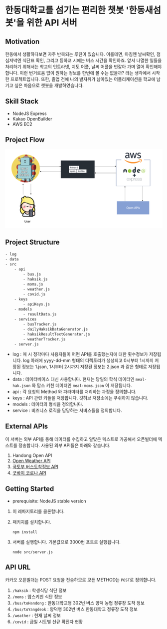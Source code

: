 # 한동대학교를 섬기는 편리한 챗봇 '한동새섬봇'을 위한 API 서버

## Motivation

한동에서 생활하다보면 자주 반복되는 루틴이 있습니다. 이를테면, 아침엔 날씨확인, 점심저녁엔 식단표 확인, 그리고 등하교 시에는 버스 시간을 확인하죠. 앞서 나열한 일들을 처리하기 위해서는 학교의 인트라넷, 지도 어플, 날씨 어플을 번갈아 가며 열어 확인해야 합니다. 이런 번거로움 없이 원하는 정보를 한번에 볼 수는 없을까? 라는 생각에서 시작한 프로젝트입니다. 또한, 졸업 전에 나의 발자취가 남아있는 어플리케이션을 학교에 남기고 싶은 마음으로 챗봇을 개발하였습니다.

## Skill Stack

- NodeJS Express
- Kakao OpenBuilder
- AWS EC2

## Project Flow

![workflow](img/work-flow.png)

## Project Structure

```
- log
- data
- src
    - api
        - bus.js
        - haksik.js
        - moms.js
        - weather.js
        - covid.js
    - keys
        - apiKeys.js
    - models
        - resultData.js
    - services
        - busTracker.js
        - dailyHaksikDataGenerator.js
        - haksikResultTextGenerator.js
        - weatherTracker.js
    - server.js
```

- log : 매 시 정각마다 사용자들이 어떤 API를 호출했는지에 대한 횟수정보가 저장됩니다. log 아래에 yyyy-dd-mm 형태의 디렉토리가 생성되고 0시부터 1시까지 저장된 정보는 1.json, 1시부터 2시까지 저장된 정보는 2.json 과 같은 형태로 저장됩니다.
- data : 데이터베이스 대신 사용합니다. 현재는 당일의 학식 데이터인 `meal-hak.json` 와 맘스 키친 데이터인 `meal-moms.json` 이 저장됩니다.
- api : 각 요청의 Method 와 파라미터를 처리하는 과정을 정의합니다.
- keys : API 관련 키들을 저장합니다. 깃허브 저장소에는 푸쉬하지 않습니다.
- models : 데이터의 형식을 정의합니다.
- service : 비즈니스 로직을 담당하는 서비스들을 정의합니다.

## External APIs

이 서버는 외부 API를 통해 데이터를 수집하고 알맞은 텍스트로 가공해서 오픈빌더에 텍스트를 정송합니다. 사용된 외부 API들은 아래와 같습니다.

1. Handong Open API
2. [Open Weather API](https://openweathermap.org/api)
3. [국토부 버스도착정보 API](https://data.go.kr/data/15000757/openapi.do)
4. [굿바이 코로나 API](https://api.corona-19.kr/)

## Getting Started

- prerequisite: NodeJS stable version

1. 이 레파지토리를 클론합니다.
2. 패키지를 설치합니다.

   ```
   npm install
   ```

3. 서버를 실행합니다. 기본값으로 3000번 포트로 실행됩니다.

   ```
   node src/server.js
   ```

## API URL

카카오 오픈빌더는 POST 요청을 전송하므로 모든 METHOD는 `POST`로 정의합니다.

1. `/haksik` : 학생식당 식단 정보
2. `/moms` : 맘스키친 식단 정보
3. `/bus/toHandong` : 한동대학교행 302번 버스 양덕 농협 정류장 도착 정보
4. `/bus/toYangdeok` : 양덕행 302번 버스 한동대학교 정류장 도착 정보
5. `/weather` : 현재 날씨 정보
6. `/covid` : 금일 시도별 신규 확진자 현황
